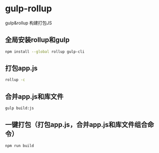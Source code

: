 # gulp-rollup

gulp&amp;rollup 构建打包JS

## 全局安装rollup和gulp

```sh
npm install --global rollup gulp-cli
```

## 打包app.js

```sh
rollup -c
```

## 合并app.js和库文件

```sh
gulp build:js
```

## 一键打包（打包app.js，合并app.js和库文件组合命令）

```sh
npm run build
```
